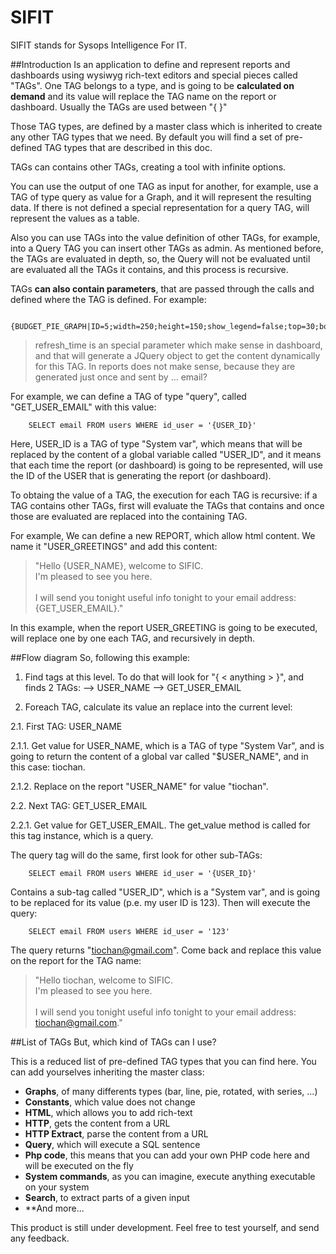 # SIFIT
SIFIT stands for Sysops Intelligence For IT.


##Introduction
Is an application to define and represent reports and dashboards using wysiwyg rich-text editors and special pieces called "TAGs". One TAG belongs to a type, and is going to be **calculated on demand** and its value will replace the TAG name on the report or dashboard. Usually the TAGs are used between "{ }"

Those TAG types, are defined by a master class which is inherited to create any other TAG types that we need.
By default you will find a set of pre-defined TAG types that are described in this doc.

TAGs can contains other TAGs, creating a tool with infinite options.

You can use the output of one TAG as input for another, for example, use a TAG of type query as value for a Graph, and it will represent the resulting data. If there is not defined a special representation for a query TAG, will represent the values as a table.

Also you can use TAGs into the value definition of other TAGs, for example, into a Query TAG you can insert other TAGs as admin. As mentioned before, the TAGs are evaluated in depth, so, the Query will not be evaluated until are evaluated all the TAGs it contains, and this process is recursive.

TAGs **can also contain parameters**, that are passed through the calls and defined where the TAG is defined. For example:
```
	{BUDGET_PIE_GRAPH|ID=5;width=250;height=150;show_legend=false;top=30;bottom=30;left=30;right=30;refresh_time=9}
```
> refresh_time is an special parameter which make sense in dashboard, and that will generate a JQuery object to get the content dynamically for this TAG. In reports does not make sense, because they are generated just once and sent by ... email?

For example, we can define a TAG of type "query", called "GET_USER_EMAIL" with this value:
```
	SELECT email FROM users WHERE id_user = '{USER_ID}'
```
Here, USER_ID is a TAG of type "System var", which means that will be replaced by the content of a global variable called "USER_ID", and it means that each time the report (or dashboard) is going to be represented, will use the ID of the USER that is generating the report (or dashboard).

To obtaing the value of a TAG, the execution for each TAG is recursive: if a TAG contains other TAGs, first will evaluate the TAGs that contains and once those are evaluated are replaced into the containing TAG.

For example,
We can define a new REPORT, which allow html content. We name it "USER_GREETINGS" and add this content:

>	"Hello {USER_NAME}, welcome to SIFIC.<br>
>	 I'm pleased to see you here. <br>
>	 <br>
>	 I will send you tonight useful info tonight to your email address: {GET_USER_EMAIL}."

In this example, when the report USER_GREETING is going to be executed, will replace one by one each TAG, and recursively in depth.

##Flow diagram
So, following this example:
1. Find tags at this level. To do that will look for "{ < anything > }", and finds 2 TAGs:
--> USER_NAME
--> GET_USER_EMAIL

2. Foreach TAG, calculate its value an replace into the current level:

2.1. First TAG: USER_NAME

2.1.1. Get value for USER_NAME, which is a TAG of type "System Var", and is going to return the content of a global var called "$USER_NAME", and in this case: tiochan.

2.1.2. Replace on the report "USER_NAME" for value "tiochan".

2.2. Next TAG: GET_USER_EMAIL

2.2.1. Get value for GET_USER_EMAIL. The get_value method is called for this tag instance, which is a query.

The query tag will do the same, first look for other sub-TAGs:
```
	SELECT email FROM users WHERE id_user = '{USER_ID}'
```
Contains a sub-tag called "USER_ID", which is a "System var", and is going to be replaced for its value (p.e. my user ID is 123). Then will execute the query:
```
	SELECT email FROM users WHERE id_user = '123'
```
The query returns "tiochan@gmail.com". Come back and replace this value on the report for the TAG name:

>	"Hello tiochan, welcome to SIFIC.<br>
>	 I'm pleased to see you here. <br>
>	 <br>
>	 I will send you tonight useful info tonight to your email address: tiochan@gmail.com."


##List of TAGs
But, which kind of TAGs can I use?

This is a reduced list of pre-defined TAG types that you can find here.
You can add yourselves inheriting the master class:

- **Graphs**, of many differents types (bar, line, pie, rotated, with series, ...)
- **Constants**, which value does not change
- **HTML**, which allows you to add rich-text
- **HTTP**, gets the content from a URL
- **HTTP Extract**, parse the content from a URL
- **Query**, which will execute a SQL sentence
- **Php code**, this means that you can add your own PHP code here and will be executed on the fly
- **System commands**, as you can imagine, execute anything executable on your system
- **Search**, to extract parts of a given input
- **And more...


This product is still under development. Feel free to test yourself, and send any feedback.
